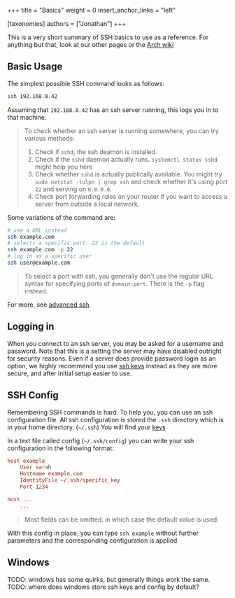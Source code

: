 +++
title = "Basics"
weight = 0
insert_anchor_links = "left"

[taxonomies]
authors = ["Jonathan"]
+++

This is a very short summary of SSH basics to use as a reference. 
For anything but that, look at our other pages or the [Arch wiki](https://wiki.archlinux.org/title/OpenSSH)

## Basic Usage

The simplest possible SSH command looks as follows:

```bash
ssh 192.168.0.42
```

Assuming that `192.168.0.42` has an ssh server running, this logs you in to that machine. 

> To check whether an ssh server is running somewhere, you can try various methods:
> 1. Check if `sshd`, the ssh deamon is installed.
> 2. Check if the `sshd` daemon actually runs. `systemctl status sshd` might help you here
> 3. Check whether `sshd` is actually publically available. You might try `sudo netstat -tulpn | grep ssh` and check whether it's using port `22` and serving on `0.0.0.0`.
> 4. Check port forwarding rules on your router if you want to access a server from outside a local network. 

Some variations of the command are:
```bash
# use a URL instead
ssh example.com
# selects a specific port. 22 is the default
ssh example.com -p 22 
# log in as a specific user
ssh user@example.com
```

> To select a port with ssh, you generally don't use the regular URL
> syntax for specifying ports of `domain:port`. 
> There is the `-p` flag instead. 

For more, see [advanced ssh](./advanced/index.md).

## Logging in

When you connect to an ssh server, you may be asked for a username and password. Note that this is a setting the server may have disabled outright for security reasons. 
Even if a server does provide password login as an option, 
we highly recommend you use [ssh keys](./keys.md) instead as they are more secure, and after initial setup easier to use.

## SSH Config

Remembering SSH commands is hard. 
To help you, you can use an ssh configuration file.
All ssh configuration is stored the `.ssh` directory which is in your home directory. (`~/.ssh`) You will find your [keys](./keys.md)

In a text file called config (`~/.ssh/config`) you can write your ssh configuration in the following format:

```ini
host example
    User sarah
    Hostname example.com
    IdentityFile ~/.ssh/specific_key
    Port 1234

host ...
    ...
```
> Most fields can be omitted, in which case the default value is used.

With this config in place, you can type `ssh example` without further parameters and the corresponding configuration is applied

## Windows

TODO: windows has some quirks, but generally things work the same. 
TODO: where does windows store ssh keys and config by default?
